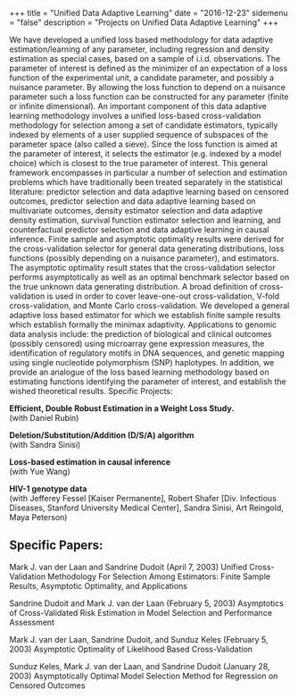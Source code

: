 +++
title = "Unified Data Adaptive Learning"
date = "2016-12-23"
sidemenu = "false"
description = "Projects on Unified Data Adaptive Learning"
+++

We have developed a unified loss based methodology for data adaptive estimation/learning of any parameter, including regression and density estimation as special cases, based on a sample of i.i.d. observations. The parameter of interest is defined as the minimizer of an expectation of a loss function of the experimental unit, a candidate parameter, and possibly a nuisance parameter. By allowing the loss function to depend on a nuisance parameter such a loss function can be constructed for any parameter (finite or infinite dimensional). An important component of this data adaptive learning methodology involves a unified loss-based cross-validation methodology for selection among a set of candidate estimators, typically indexed by elements of a user supplied sequence of subspaces of the parameter space (also called a sieve). Since the loss function is aimed at the parameter of interest, it selects the estimator (e.g. indexed by a model choice) which is closest to the true parameter of interest. This general framework encompasses in particular a number of selection and estimation problems which have traditionally been treated separately in the statistical literature: predictor selection and data adaptive learning based on censored outcomes, predictor selection and data adaptive learning based on multivariate outcomes, density estimator selection and data adaptive density estimation, survival function estimator selection and learning, and counterfactual predictor selection and data adaptive learning in causal inference. Finite sample and asymptotic optimality results were derived for the cross-validation selector for general data generating distributions, loss functions (possibly depending on a nuisance parameter), and estimators. The asymptotic optimality result states that the cross-validation selector performs asymptotically as well as an optimal benchmark selector based on the true unknown data generating distribution. A broad definition of cross-validation is used in order to cover leave-one-out cross-validation, V-fold cross-validation, and Monte Carlo cross-validation. We developed a general adaptive loss based estimator for which we establish finite sample results which establish formally the minimax adaptivity. Applications to genomic data analysis include: the prediction of biological and clinical outcomes (possibly censored) using microarray gene expression measures, the identification of regulatory motifs in DNA sequences, and genetic mapping using single nucleotide polymorphism (SNP) haplotypes. In addition, we provide an analogue of the loss based learning methodology based on estimating functions identifying the parameter of interest, and establish the wished theoretical results.
Specific Projects:

**Efficient, Double Robust Estimation in a Weight Loss Study.**<br>
(with Daniel Rubin)

**Deletion/Substitution/Addition (D/S/A) algorithm**<br>
(with Sandra Sinisi)

**Loss-based estimation in causal inference**<br>
(with Yue Wang)

**HIV-1 genotype data**<br>
(with Jefferey Fessel [Kaiser Permanente], Robert Shafer [Div. Infectious Diseases, Stanford University Medical Center], Sandra Sinisi, Art Reingold, Maya Peterson)

## Specific Papers:

Mark J. van der Laan and Sandrine Dudoit (April 7, 2003)  Unified Cross-Validation Methodology For Selection Among Estimators: Finite Sample Results, Asymptotic Optimality, and Applications

Sandrine Dudoit and Mark J. van der Laan (February 5, 2003) Asymptotics of Cross-Validated Risk Estimation in Model Selection and Performance Assessment

Mark J. van der Laan, Sandrine Dudoit, and Sunduz Keles (February 5, 2003) Asymptotic Optimality of Likelihood Based Cross-Validation

Sunduz Keles, Mark J. van der Laan, and Sandrine Dudoit (January 28, 2003) Asymptotically Optimal Model Selection Method for Regression on Censored Outcomes
